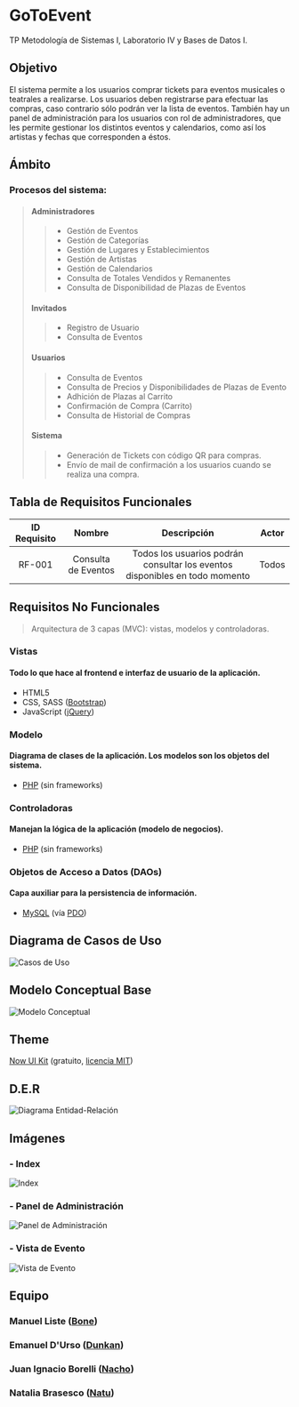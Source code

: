 # GoToEvent
TP Metodología de Sistemas I, Laboratorio IV y Bases de Datos I.

## Objetivo
El sistema permite a los usuarios comprar tickets para eventos musicales o teatrales a realizarse. Los usuarios deben registrarse para efectuar las compras, caso contrario sólo podrán ver la lista de eventos.
También hay un panel de administración para los usuarios con rol de administradores, que les permite gestionar los distintos eventos y calendarios, como así los artistas y fechas que corresponden a éstos.

## Ámbito
### Procesos del sistema:
> #### Administradores
>> - Gestión de Eventos
>> - Gestión de Categorías
>> - Gestión de Lugares y Establecimientos
>> - Gestión de Artistas
>> - Gestión de Calendarios
>> - Consulta de Totales Vendidos y Remanentes
>> - Consulta de Disponibilidad de Plazas de Eventos
> #### Invitados
>> - Registro de Usuario
>> - Consulta de Eventos
> #### Usuarios
>> - Consulta de Eventos
>> - Consulta de Precios y Disponibilidades de Plazas de Evento
>> - Adhición de Plazas al Carrito
>> - Confirmación de Compra (Carrito)
>> - Consulta de Historial de Compras
> #### Sistema
>> - Generación de Tickets con código QR para compras.
>> - Envío de mail de confirmación a los usuarios cuando se realiza una compra.

## Tabla de Requisitos Funcionales
| ID Requisito | Nombre | Descripción | Actor |
|:------------:|:------:|:-----------:|:-----:|
| RF-001 |  Consulta de Eventos | Todos los usuarios podrán consultar los eventos disponibles en todo momento | Todos |

## Requisitos No Funcionales
> Arquitectura de 3 capas (MVC): vistas, modelos y controladoras.
### Vistas
#### Todo lo que hace al frontend e interfaz de usuario de la aplicación.
- HTML5
- CSS, SASS ([Bootstrap](https://getbootstrap.com/))
- JavaScript ([jQuery](https://jquery.com/))
### Modelo
#### Diagrama de clases de la aplicación. Los modelos son los objetos del sistema.
- [PHP](http://php.net/) (sin frameworks)
### Controladoras
#### Manejan la lógica de la aplicación (modelo de negocios).
- [PHP](http://php.net/) (sin frameworks)
### Objetos de Acceso a Datos (DAOs)
#### Capa auxiliar para la persistencia de información.
- [MySQL](https://www.mysql.com/) (vía [PDO](http://php.net/manual/es/book.pdo.php))

## Diagrama de Casos de Uso
![Casos de Uso](https://i.imgur.com/5vMOr4z.png)

## Modelo Conceptual Base
![Modelo Conceptual](https://i.imgur.com/x68nj1Z.png)

## Theme
[Now UI Kit](https://www.creative-tim.com/product/now-ui-kit) (gratuito, [licencia MIT](https://opensource.org/licenses/MIT))

## D.E.R
![Diagrama Entidad-Relación](https://i.imgur.com/3CxUeDX.png)

## Imágenes
### - Index
![Index](https://i.imgur.com/tJoBZn9.jpg)

### - Panel de Administración
![Panel de Administración](https://i.imgur.com/XM15hAD.png)

### - Vista de Evento
![Vista de Evento](https://i.imgur.com/9uCajzW.png)

## Equipo
### Manuel Liste ([Bone](https://github.com/listemanuel95))
### Emanuel D'Urso ([Dunkan](https://github.com/dunkansdk))
### Juan Ignacio Borelli ([Nacho](https://github.com/nacho95))
### Natalia Brasesco ([Natu](https://github.com/natanga))

